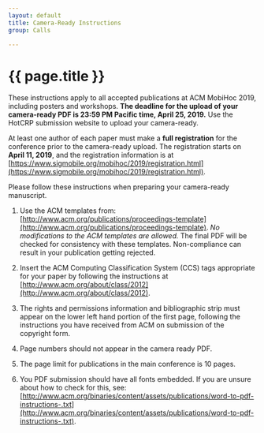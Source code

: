 ```yaml
---
layout: default
title: Camera-Ready Instructions
group: Calls

---
```


# {{ page.title }}

These instructions apply to all accepted publications at ACM MobiHoc 2019, including posters and workshops.
**The deadline for the upload of your camera-ready PDF is 23:59 PM Pacific time, April 25, 2019.**
Use the HotCRP submission website to upload your camera-ready.

At least one author of each paper must make a **full registration** for the conference prior to the camera-ready upload. The registration starts on **April 11, 2019**, and the registration information is at [https://www.sigmobile.org/mobihoc/2019/registration.html](https://www.sigmobile.org/mobihoc/2019/registration.html).

Please follow these instructions when preparing your camera-ready manuscript.

1. Use the ACM templates from: [http://www.acm.org/publications/proceedings-template](http://www.acm.org/publications/proceedings-template). _No modifications to the ACM templates are allowed._ The final PDF will be checked for consistency with these templates. Non-compliance can result in your publication getting rejected.

2. Insert the ACM Computing Classification System (CCS) tags appropriate for your paper by following the instructions at [http://www.acm.org/about/class/2012](http://www.acm.org/about/class/2012).

3. The rights and permissions information and bibliographic strip must appear on the lower left hand portion of the first page, following the instructions you have received from ACM on submission of the copyright form.

4. Page numbers should not appear in the camera ready PDF.

5. The page limit for publications in the main conference is 10 pages. 

6. You PDF submission should have all fonts embedded. If you are unsure about how to check for this, see: [http://www.acm.org/binaries/content/assets/publications/word-to-pdf-instructions-.txt](http://www.acm.org/binaries/content/assets/publications/word-to-pdf-instructions-.txt).
